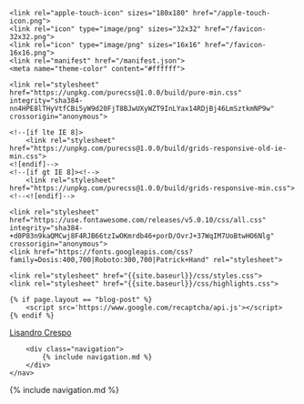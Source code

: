<!DOCTYPE html>
<html lang="en">
<head>
    <meta charset="utf-8">
    <meta name="viewport" content="width=device-width, initial-scale=1.0">
    <title>{% if page.title %}{{page.title}} | {% endif %}{{site.title}}</title>
    <meta name="description" content="{% if page.description %}{{ page.description }}{% else %}{% if page.excerpt %}{{ page.excerpt | strip_html | strip | strip_newlines }}{% else %}{{site.description}}{% endif %}{% endif %}">
    <meta name="keywords" content="{% unless site.blog-tags == null %}{% unless site.blog-tags.size == 0 %}{% for tag in site.blog-tags %}{% if page.tags contains tag.slug %}{{tag.display | downcase}}, {% endif %}{% endfor %}{% endunless %}{% endunless %}{% if page.url contains "blog" %}blog, {% endif %}{% for keyword in site.keywords %}{{keyword | downcase}}{% unless forloop.last %}, {% endunless} %}{% endfor %}">
    <meta name="author" content="Lisandro Crespo">
    
    <link rel="apple-touch-icon" sizes="180x180" href="/apple-touch-icon.png">
    <link rel="icon" type="image/png" sizes="32x32" href="/favicon-32x32.png">
    <link rel="icon" type="image/png" sizes="16x16" href="/favicon-16x16.png">
    <link rel="manifest" href="/manifest.json">
    <meta name="theme-color" content="#ffffff">
  
    <link rel="stylesheet" href="https://unpkg.com/purecss@1.0.0/build/pure-min.css" integrity="sha384-nn4HPE8lTHyVtfCBi5yW9d20FjT8BJwUXyWZT9InLYax14RDjBj46LmSztkmNP9w" crossorigin="anonymous">
    
    <!--[if lte IE 8]>
        <link rel="stylesheet" href="https://unpkg.com/purecss@1.0.0/build/grids-responsive-old-ie-min.css">
    <![endif]-->
    <!--[if gt IE 8]><!-->
        <link rel="stylesheet" href="https://unpkg.com/purecss@1.0.0/build/grids-responsive-min.css">
    <!--<![endif]-->
        
    <link rel="stylesheet" href="https://use.fontawesome.com/releases/v5.0.10/css/all.css" integrity="sha384-+d0P83n9kaQMCwj8F4RJB66tzIwOKmrdb46+porD/OvrJ+37WqIM7UoBtwHO6Nlg" crossorigin="anonymous">
    <link href="https://fonts.googleapis.com/css?family=Dosis:400,700|Roboto:300,700|Patrick+Hand" rel="stylesheet">
 
    <link rel="stylesheet" href="{{site.baseurl}}/css/styles.css">
    <link rel="stylesheet" href="{{site.baseurl}}/css/highlights.css">
    
    {% if page.layout == "blog-post" %}
        <script src='https://www.google.com/recaptcha/api.js'></script>
    {% endif %}
</head>
    
<body>
    
<div class="header" id="header">
    <i class="fa fa-bars bars" aria-hidden="true" onclick="openNav()"></i>
    <nav>
        <a class="logo" href="{{site.baseurl}}/#"><span>L</span>isandro <span>C</span>respo</a>
 
        <div class="navigation">
            {% include navigation.md %}
        </div>
    </nav>
</div>
 
<nav>
    <div class="nav side-navigation" id="navbar">
        {% include navigation.md %}
    </div>
</nav>
    
<div class="shadow" id="shadow" onclick="closeNav()"></div>